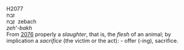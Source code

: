 <body>
  <p>H2077<br>  זבח  <br> זֶבַח  ‎  zebach  <br><i>zeh‘-bakh </i><br>From <a href="h2076.htm">2076</a>  properly a <i>slaughter</i>, that is, the <i>flesh</i> of an animal; by implication a <i>sacrifice</i> (the victim or the act): - offer (-ing), sacrifice.<br></p>
 </body>